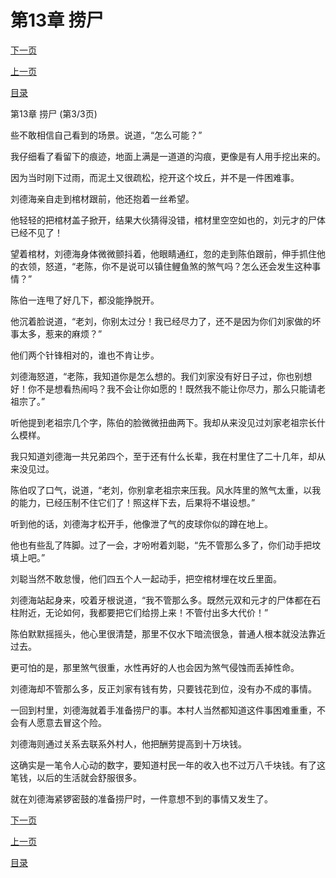 <h1>第13章   捞尸</h1>
            <div><p><a href="./39_%E7%AC%AC14%E7%AB%A0_%E6%B5%AE%E5%B0%B8.md">下一页</a></p><p><a href="./37_%E7%AC%AC13%E7%AB%A0_%E6%8D%9E%E5%B0%B8.md">上一页</a></p><p><a href="../">目录</a></p></div>
            <div><p>第13章   捞尸 (第3/3页)</p><p>些不敢相信自己看到的场景。说道，“怎么可能？”</p><p>我仔细看了看留下的痕迹，地面上满是一道道的沟痕，更像是有人用手挖出来的。</p><p>因为当时刚下过雨，而泥土又很疏松，挖开这个坟丘，并不是一件困难事。</p><p>刘德海亲自走到棺材跟前，他还抱着一丝希望。</p><p>他轻轻的把棺材盖子掀开，结果大伙猜得没错，棺材里空空如也的，刘元才的尸体已经不见了！</p><p>望着棺材，刘德海身体微微颤抖着，他眼睛通红，忽的走到陈伯跟前，伸手抓住他的衣领，怒道，“老陈，你不是说可以镇住鲤鱼煞的煞气吗？怎么还会发生这种事情？”</p><p>陈伯一连甩了好几下，都没能挣脱开。</p><p>他沉着脸说道，“老刘，你别太过分！我已经尽力了，还不是因为你们刘家做的坏事太多，惹来的麻烦？”</p><p>他们两个针锋相对的，谁也不肯让步。</p><p>刘德海怒道，“老陈，我知道你是怎么想的。我们刘家没有好日子过，你也别想好！你不是想看热闹吗？我不会让你如愿的！既然我不能让你尽力，那么只能请老祖宗了。”</p><p>听他提到老祖宗几个字，陈伯的脸微微扭曲两下。我却从来没见过刘家老祖宗长什么模样。</p><p>我只知道刘德海一共兄弟四个，至于还有什么长辈，我在村里住了二十几年，却从来没见过。</p><p>陈伯叹了口气，说道，“老刘，你别拿老祖宗来压我。风水阵里的煞气太重，以我的能力，已经压制不住它们了！照这样下去，后果将不堪设想。”</p><p>听到他的话，刘德海才松开手，他像泄了气的皮球你似的蹲在地上。</p><p>他也有些乱了阵脚。过了一会，才吩咐着刘聪，“先不管那么多了，你们动手把坟填上吧。”</p><p>刘聪当然不敢怠慢，他们四五个人一起动手，把空棺材埋在坟丘里面。</p><p>刘德海站起身来，咬着牙根说道，“我不管那么多。既然元双和元才的尸体都在石柱附近，无论如何，我都要把它们给捞上来！不管付出多大代价！”</p><p>陈伯默默摇摇头，他心里很清楚，那里不仅水下暗流很急，普通人根本就没法靠近过去。</p><p>更可怕的是，那里煞气很重，水性再好的人也会因为煞气侵蚀而丢掉性命。</p><p>刘德海却不管那么多，反正刘家有钱有势，只要钱花到位，没有办不成的事情。</p><p>一回到村里，刘德海就着手准备捞尸的事。本村人当然都知道这件事困难重重，不会有人愿意去冒这个险。</p><p>刘德海则通过关系去联系外村人，他把酬劳提高到十万块钱。</p><p>这确实是一笔令人心动的数字，要知道村民一年的收入也不过万八千块钱。有了这笔钱，以后的生活就会舒服很多。</p><p>就在刘德海紧锣密鼓的准备捞尸时，一件意想不到的事情又发生了。</p></div>
            <div><p><a href="./39_%E7%AC%AC14%E7%AB%A0_%E6%B5%AE%E5%B0%B8.md">下一页</a></p><p><a href="./37_%E7%AC%AC13%E7%AB%A0_%E6%8D%9E%E5%B0%B8.md">上一页</a></p><p><a href="../">目录</a></p></div>